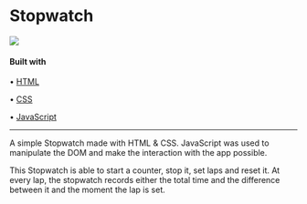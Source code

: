 # Stopwatch

![](https://res.cloudinary.com/dg5lakmem/image/upload/v1631872310/Untitled_design_1_vebvet.png)

#### Built with

• [HTML](https://www.w3.org/html/)

• [CSS](https://www.w3.org/Style/CSS/Overview.en.html)

• [JavaScript](https://www.javascript.com/)

---

A simple Stopwatch made with HTML & CSS.
JavaScript was used to manipulate the DOM and make the interaction with the app possible.

This Stopwatch is able to start a counter, stop it, set laps and reset it.
At every lap, the stopwatch records either the total time and the difference between it and the moment the lap is set.
